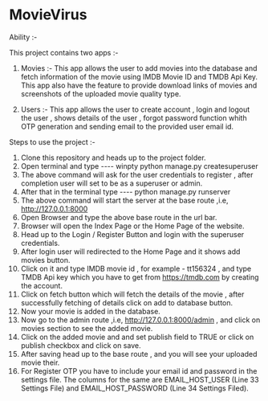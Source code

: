 # MovieVirus

Ability :- 

This project contains two apps :-

1. Movies :- This app allows the user to add movies into the database and fetch information of the movie using IMDB Movie ID and TMDB Api Key.
             This app also have the feature to provide download links of movies and screenshots of the uploaded movie quality type.
             
2. Users :- This app allows the user to create account , login and logout the user , shows details of the user , forgot password function whith OTP generation and sending email to the provided user email id.

Steps to use the project :-

1. Clone this repository and heads up to the project folder.
2. Open terminal and type  ----  winpty python manage.py createsuperuser
3. The above command will ask for the user credentials to register , after completion user will set to be as a superuser or admin.
4. After that in the terminal type  ----  python manage.py runserver
5. The above command will start the server at the base route ,i.e, http://127.0.0.1:8000
6. Open Browser and type the above base route in the url bar.
7. Browser will open the Index Page or the Home Page of the website.
8. Head up to the Login / Register Button and login with the superuser credentials.
9. After login user will redirected to the Home Page and it shows add movies button.
10. Click on it and type IMDB movie id , for example - tt156324 , and type TMDB Api key which you have to get from https://tmdb.com by creating the account.
11. Click on fetch button which will fetch the details of the movie , after successfully fetching of details click on add to database button.
12. Now your movie is added in the database.
13. Now go to the admin route ,i.e, http://127.0.0.1:8000/admin , and click on movies section to see the added movie.
14. Click on the added movie and and set publish field to TRUE or click on publish checkbox and click on save.
15. After saving head up to the base route , and you will see your uploaded movie their.
16. For Register OTP you have to include your email id and password in the settings file. The columns for the same are EMAIL_HOST_USER (Line 33 Settings File) and EMAIL_HOST_PASSWORD (Line 34 Settings Filed).

